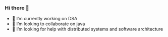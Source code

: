 ### Hi there 👋

- 🔭 I’m currently working on DSA
- 👯 I’m looking to collaborate on java 
- 🤔 I’m looking for help with distributed systems and software architecture






